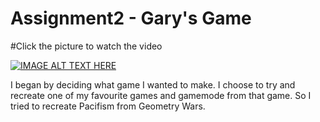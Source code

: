 # Assignment2 - Gary's Game

#Click the picture to watch the video

[![IMAGE ALT TEXT HERE](https://img.youtube.com/vi/m2pE_lSed-w/0.jpg)](https://www.youtube.com/watch?v=z8OSQJh9WI4)

I began by deciding what game I wanted to make. I choose to try and recreate one of my favourite games and gamemode from that game. So I tried to recreate Pacifism from Geometry Wars.

